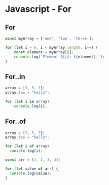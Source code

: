 # Javascript - For

## For

~~~javascript
const myArray = ['one', 'two', 'three'];

for (let i = 0; i < myArray.length; i++) {
    const element = myArray[i];
    console.log(`Element ${i}: ${element}.`);
}
~~~

## For..in

~~~javascript
array = [3, 5, 7];
array.foo = "hello"; 

for (let i in array)
    console.log(i);
~~~

## For..of

~~~javascript
array = [3, 5, 7];
array.foo = "hello"; 

for (let i of array)
  console.log(i);

const arr = [1, 2, 3, 4];

for (let value of arr) {
  console.log(value);
}
~~~
